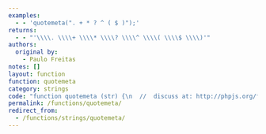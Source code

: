 ```yaml
---
examples:
  - - 'quotemeta(". + * ? ^ ( $ )");'
returns:
  - - "'\\\\. \\\\+ \\\\* \\\\? \\\\^ \\\\( \\\\$ \\\\)'"
authors:
  original by:
    - Paulo Freitas
notes: []
layout: function
function: quotemeta
category: strings
code: "function quotemeta (str) {\n  //  discuss at: http://phpjs.org/functions/quotemeta/\n  // original by: Paulo Freitas\n  //   example 1: quotemeta(\". + * ? ^ ( $ )\");\n  //   returns 1: '\\\\. \\\\+ \\\\* \\\\? \\\\^ \\\\( \\\\$ \\\\)'\n\n  return (str + '')\n    .replace(/([\\.\\\\\\+\\*\\?\\[\\^\\]\\$\\(\\)])/g, '\\\\$1')\n}\n"
permalink: /functions/quotemeta/
redirect_from:
  - /functions/strings/quotemeta/
---
```


<!-- WARNING! This file is auto generated by `npm run web:inject`, do not edit by hand -->
